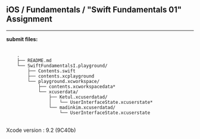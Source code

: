 ## iOS / Fundamentals / "Swift Fundamentals 01" Assignment

----

**submit files:**<br />

```

    .
    ├── README.md
    └── SwiftFundamentalsI.playground/
        ├── Contents.swift
        ├── contents.xcplayground
        └── playground.xcworkspace/
            ├── contents.xcworkspacedata*
            └── xcuserdata/
                ├── Ketul.xcuserdatad/
                │   └── UserInterfaceState.xcuserstate*
                └── madinkim.xcuserdatad/
                    └── UserInterfaceState.xcuserstate

```

<br />
Xcode version : 9.2 (9C40b)<br />
<br />
